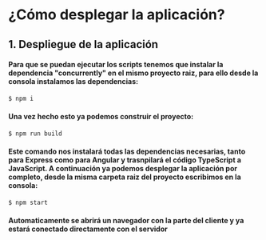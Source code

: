 # ¿Cómo desplegar la aplicación?

## 1. Despliegue de la aplicación
#### Para que se puedan ejecutar los scripts tenemos que instalar la dependencia "concurrently" en el mismo proyecto raiz, para ello desde la consola instalamos las dependencias:
````bash
$ npm i
````
#### Una vez hecho esto ya podemos construir el proyecto:
````bash
$ npm run build
````
#### Este comando nos instalará todas las dependencias necesarias, tanto para Express como para Angular y trasnpilará el código TypeScript a JavaScript. A continuación ya podemos desplegar la aplicación por completo, desde la misma carpeta raiz del proyecto escribimos en la consola:
````bash
$ npm start
````

#### Automaticamente se abrirá un navegador con la parte del cliente y ya estará conectado directamente con el servidor